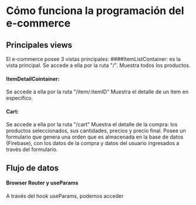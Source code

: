# Cómo funciona la programación del e-commerce



## Principales views
El e-commerce posee 3 vistas principales:
####ItemListContainer: 
es la vista principal. 
Se accede a ella por la ruta "/".
Muestra todos los productos.



#### ItemDetailCointainer:
Se accede a ella por la ruta "/item/:itemID"
Muestra el detalle de un item en específico.


#### Cart:
Se accede a ella por la ruta "/cart"
Muestra el detalle de la compra: los productos seleccionados, sus cantidades, precios y precio final. 
Posee un formulario que genera una orden que es almacenada en la base de datos (Firebase), con los datos de la compra y datos del usuario ingresados a través del formulario. 


## Flujo de datos

#### Browser Router y useParams
A través del hook useParams, podemos acceder 

